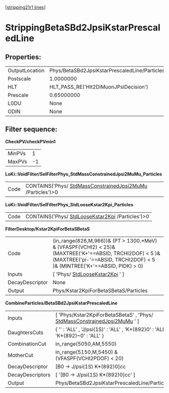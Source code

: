[[stripping21r1 lines]](./stripping21r1-index)

# StrippingBetaSBd2JpsiKstarPrescaledLine

## Properties:

|                |                                               |
|----------------|-----------------------------------------------|
| OutputLocation | Phys/BetaSBd2JpsiKstarPrescaledLine/Particles |
| Postscale      | 1.0000000                                     |
| HLT            | HLT_PASS_RE('Hlt2DiMuonJPsiDecision')         |
| Prescale       | 0.65000000                                    |
| L0DU           | None                                          |
| ODIN           | None                                          |

## Filter sequence:

**CheckPV/checkPVmin1**

|        |     |
|--------|-----|
| MinPVs | 1   |
| MaxPVs | -1  |

**LoKi::VoidFilter/SelFilterPhys_StdMassConstrainedJpsi2MuMu_Particles**

|      |                                                                                                            |
|------|------------------------------------------------------------------------------------------------------------|
| Code | CONTAINS('Phys/ [StdMassConstrainedJpsi2MuMu](./stripping21r1-stdmassconstrainedjpsi2mumu) /Particles')\>0 |

**LoKi::VoidFilter/SelFilterPhys_StdLooseKstar2Kpi_Particles**

|      |                                                                                        |
|------|----------------------------------------------------------------------------------------|
| Code | CONTAINS('Phys/ [StdLooseKstar2Kpi](./stripping21r1-stdloosekstar2kpi) /Particles')\>0 |

**FilterDesktop/Kstar2KpiForBetaSBetaS**

|                 |                                                                                                                                                                                         |
|-----------------|-----------------------------------------------------------------------------------------------------------------------------------------------------------------------------------------|
| Code            | (in_range(826,M,966))& (PT \> 1300.\*MeV) & (VFASPF(VCHI2) \< 25)& (MAXTREE('K+'==ABSID, TRCHI2DOF) \< 5 )& (MAXTREE('pi-'==ABSID, TRCHI2DOF) \< 5 )& (MINTREE('K+'==ABSID, PIDK) \> 0) |
| Inputs          | [ 'Phys/ [StdLooseKstar2Kpi](./stripping21r1-stdloosekstar2kpi) ' ]                                                                                                                   |
| DecayDescriptor | None                                                                                                                                                                                    |
| Output          | Phys/Kstar2KpiForBetaSBetaS/Particles                                                                                                                                                   |

**CombineParticles/BetaSBd2JpsiKstarPrescaledLine**

|                  |                                                                                                                           |
|------------------|---------------------------------------------------------------------------------------------------------------------------|
| Inputs           | [ 'Phys/Kstar2KpiForBetaSBetaS' , 'Phys/ [StdMassConstrainedJpsi2MuMu](./stripping21r1-stdmassconstrainedjpsi2mumu) ' ] |
| DaughtersCuts    | { '' : 'ALL' , 'J/psi(1S)' : 'ALL' , 'K\*(892)0' : 'ALL' , 'K\*(892)\~0' : 'ALL' }                                        |
| CombinationCut   | in_range(5050,AM,5550)                                                                                                    |
| MotherCut        | in_range(5150,M,5450) & (VFASPF(VCHI2PDOF) \< 20)                                                                         |
| DecayDescriptor  | [B0 -\> J/psi(1S) K\*(892)0]cc                                                                                          |
| DecayDescriptors | [ '[B0 -\> J/psi(1S) K\*(892)0]cc' ]                                                                                  |
| Output           | Phys/BetaSBd2JpsiKstarPrescaledLine/Particles                                                                             |
